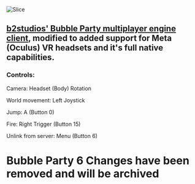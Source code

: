 ![Slice](https://github.com/user-attachments/assets/a8e07cca-4553-4d31-9964-bf007c0004cf)

## [b2studios' Bubble Party multiplayer engine client](https://github.com/b2developer/MultiplayerEngine), modified to added support for Meta (Oculus) VR headsets and it's full native capabilities.

### Controls:
Camera: Headset (Body) Rotation

World movement: Left Joystick

Jump: A (Button 0)

Fire: Right Trigger (Button 15)

Unlink from server: Menu (Button 6)


# Bubble Party 6 Changes have been removed and will be archived
